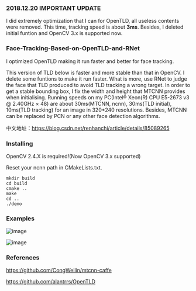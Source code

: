 ### 2018.12.20 IMPORTANT UPDATE

I did extremely optimization that I can for OpenTLD, all useless contents were removed. This time, tracking speed is about **3ms**. Besides, I deleted initial funtion and OpenCV 3.x is supported now. 

### Face-Tracking-Based-on-OpenTLD-and-RNet

I optimized OpenTLD making it run faster and better for face tracking.

This version of TLD below is faster and more stable than that in OpenCV. I delete some funtions to make it run faster. What is more, use RNet to judge the face that TLD produced to avoid TLD tracking a wrong target. In order to get a stable bounding box, I fix the width and height that MTCNN provides when initialising. Running speeds on my PC(Intel® Xeon(R) CPU E5-2673 v3 @ 2.40GHz × 48) are about 30ms(MTCNN, ncnn), 30ms(TLD initial), 10ms(TLD tracking) for an image in 320*240 resolutions. Besides, MTCNN can be replaced by PCN or any other face detection algorithms.

中文地址：https://blog.csdn.net/renhanchi/article/details/85089265

### Installing

OpenCV 2.4.X is required!(Now OpenCV 3.x supported)

Reset your ncnn path in CMakeLists.txt.

```shell
mkdir build
cd build
cmake ..
make
cd ..
./demo
```

### Examples

![image](https://github.com/HandsomeHans/Face-Tracking-Based-on-OpenTLD-and-RNet/blob/master/example/saved_1.gif)

![image](https://github.com/HandsomeHans/Face-Tracking-Based-on-OpenTLD-and-RNet/blob/master/example/saved_.gif)

### References

https://github.com/CongWeilin/mtcnn-caffe

https://github.com/alantrrs/OpenTLD
